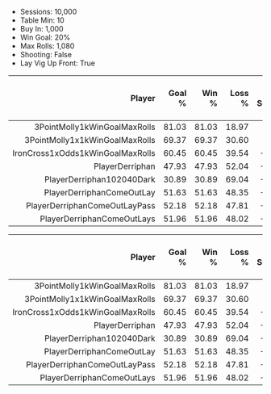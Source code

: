 - Sessions: 10,000
- Table Min: 10
- Buy In: 1,000
- Win Goal: 20%
- Max Rolls: 1,080
- Shooting: False
- Lay Vig Up Front: True

|Player|Goal<br/>%|Win<br/>%|Loss<br/>%|Avg Win<br/>Session $|Avg Win<br/>Hand $|Avg<br/>Bet $|Max<br/>Bet $|Best<br/>Win $|Worst<br/>Loss $|Avg Rolls<br/>Session|Avg Rolls<br/>Hand|
|--:|--:|--:|--:|--:|--:|--:|--:|--:|--:|--:|--:|
|3PointMolly1kWinGoalMaxRolls|81.03|81.03|18.97|-1.6|-0.1|89|50|280|-1,000|96|8.3|
|3PointMolly1x1kWinGoalMaxRolls|69.37|69.37|30.60|-40.5|-0.7|41|10|269|-977|491|8.5|
|IronCross1xOdds1kWinGoalMaxRolls|60.45|60.45|39.54|-165.9|-3.1|43|12|239|-954|454|8.4|
|PlayerDerriphan|47.93|47.93|52.04|-190.8|-2.3|103|20|258|-977|699|8.5|
|PlayerDerriphan102040Dark|30.89|30.89|69.04|-436.3|-5.3|34|40|230|-970|690|8.5|
|PlayerDerriphanComeOutLay|51.63|51.63|48.35|-186.0|-2.7|51|24|289|-927|576|8.4|
|PlayerDerriphanComeOutLayPass|52.18|52.18|47.81|-185.2|-2.7|47|24|279|-865|573|8.4|
|PlayerDerriphanComeOutLays|51.96|51.96|48.02|-204.7|-3.3|56|24|295|-939|524|8.4|

|Player|Goal<br/>%|Win<br/>%|Loss<br/>%|Avg Win<br/>Session $|Avg<br/>Bet $|Max<br/>Bet $|Best<br/>Win $|Worst<br/>Loss $|Avg Rolls<br/>Session|Avg Rolls<br/>Hand|Total<br/>Win $|Goal<br/>Count|Win<br/>Count|Loss<br/>Count|Min<br/>Rolls|Max<br/>Rolls|Max Hand<br/>Rolls|Winners<br/>Win $|Losers<br/>Loss $|Best<br/>Sess #|Worst<br/>Sess #|Short<br/>Sess #|Long<br/>Sess #|Long Hand<br/>Sess #|Long Sess<br/>Loss Streak|Long Sess<br/>Win Streak|Max Rolls<br/>Count|
|--:|--:|--:|--:|--:|--:|--:|--:|--:|--:|--:|--:|--:|--:|--:|--:|--:|--:|--:|--:|--:|--:|--:|--:|--:|--:|--:|--:|
|3PointMolly1kWinGoalMaxRolls|81.03|81.03|18.97|-1.6|89|50|280|-1,000|96|8.3|-16,140|8,103|8,103|1,897|6|1,072|85|1,779,570|-1,795,710|99|8|4,078|6,490|1,100|4|31|0|
|3PointMolly1x1kWinGoalMaxRolls|69.37|69.37|30.60|-40.5|41|10|269|-977|491|8.5|-404,936|6,937|6,937|3,060|18|1,114|85|1,407,206|-1,812,142|5,286|7,806|1,251|7,892|1,100|8|27|2,096|
|IronCross1xOdds1kWinGoalMaxRolls|60.45|60.45|39.54|-165.9|43|12|239|-954|454|8.4|-1,658,875|6,045|6,045|3,954|17|1,128|85|1,223,426|-2,882,301|3,632|5,538|1,386|6,668|1,100|10|14|1,467|
|PlayerDerriphan|47.93|47.93|52.04|-190.8|103|20|258|-977|699|8.5|-1,908,180|4,793|4,793|5,204|36|1,122|85|969,546|-2,877,726|8,838|4,576|8|4,905|1,100|12|14|4,095|
|PlayerDerriphan102040Dark|30.89|30.89|69.04|-436.3|34|40|230|-970|690|8.5|-4,363,180|3,089|3,089|6,904|16|1,124|85|637,880|-5,001,060|23|1,006|7,114|6,192|1,100|20|7|3,106|
|PlayerDerriphanComeOutLay|51.63|51.63|48.35|-186.0|51|24|289|-927|576|8.4|-1,860,191|5,163|5,163|4,835|6|1,106|85|1,163,446|-3,023,637|172|6,169|19|6,522|1,100|11|14|2,501|
|PlayerDerriphanComeOutLayPass|52.18|52.18|47.81|-185.2|47|24|279|-865|573|8.4|-1,851,625|5,218|5,218|4,781|7|1,118|85|1,147,347|-2,998,972|610|4,471|6,286|1,878|1,100|10|14|2,487|
|PlayerDerriphanComeOutLays|51.96|51.96|48.02|-204.7|56|24|295|-939|524|8.4|-2,046,703|5,196|5,196|4,802|3|1,106|85|1,228,947|-3,275,650|623|4,040|229|6,522|1,100|15|13|1,843|
